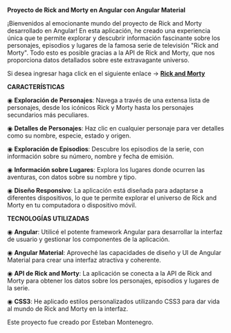 **Proyecto de Rick and Morty en Angular con Angular Material**

¡Bienvenidos al emocionante mundo del proyecto de Rick and Morty desarrollado en Angular! En esta aplicación, he creado una experiencia única que te permite explorar y descubrir información fascinante sobre los personajes, episodios y lugares de la famosa serie de televisión "Rick and Morty". Todo esto es posible gracias a la API de Rick and Morty, que nos proporciona datos detallados sobre este extravagante universo.

Si desea ingresar haga click en el siguiente enlace -> **[Rick and Morty]([rick-and-morty-ten-xi.vercel.app](https://rick-and-morty-ten-xi.vercel.app/))**

**CARACTERÍSTICAS**

◉ **Exploración de Personajes**: Navega a través de una extensa lista de personajes, desde los icónicos Rick y Morty hasta los personajes secundarios más peculiares.

◉ **Detalles de Personajes**: Haz clic en cualquier personaje para ver detalles como su nombre, especie, estado y origen.

◉ **Exploración de Episodios**: Descubre los episodios de la serie, con información sobre su número, nombre y fecha de emisión.

◉ **Información sobre Lugares**: Explora los lugares donde ocurren las aventuras, con datos sobre su nombre y tipo.

◉ **Diseño Responsivo**: La aplicación está diseñada para adaptarse a diferentes dispositivos, lo que te permite explorar el universo de Rick and Morty en tu computadora o dispositivo móvil.

**TECNOLOGÍAS UTILIZADAS**

◉ **Angular**: Utilicé el potente framework Angular para desarrollar la interfaz de usuario y gestionar los componentes de la aplicación.

◉ **Angular Material**: Aproveché las capacidades de diseño y UI de Angular Material para crear una interfaz atractiva y coherente.

◉ **API de Rick and Morty**: La aplicación se conecta a la API de Rick and Morty para obtener los datos sobre los personajes, episodios y lugares de la serie.

◉ **CSS3**: He aplicado estilos personalizados utilizando CSS3 para dar vida al mundo de Rick and Morty en la interfaz.

Este proyecto fue creado por Esteban Montenegro.
